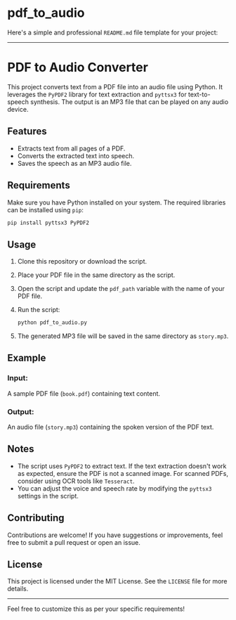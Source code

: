 # pdf_to_audio
Here's a simple and professional `README.md` file template for your project:

---

# PDF to Audio Converter

This project converts text from a PDF file into an audio file using Python. It leverages the `PyPDF2` library for text extraction and `pyttsx3` for text-to-speech synthesis. The output is an MP3 file that can be played on any audio device.

## Features

- Extracts text from all pages of a PDF.
- Converts the extracted text into speech.
- Saves the speech as an MP3 audio file.

## Requirements

Make sure you have Python installed on your system. The required libraries can be installed using `pip`:

```bash
pip install pyttsx3 PyPDF2
```

## Usage

1. Clone this repository or download the script.
2. Place your PDF file in the same directory as the script.
3. Open the script and update the `pdf_path` variable with the name of your PDF file.
4. Run the script:

   ```bash
   python pdf_to_audio.py
   ```

5. The generated MP3 file will be saved in the same directory as `story.mp3`.

## Example

### Input:
A sample PDF file (`book.pdf`) containing text content.

### Output:
An audio file (`story.mp3`) containing the spoken version of the PDF text.

## Notes

- The script uses `PyPDF2` to extract text. If the text extraction doesn't work as expected, ensure the PDF is not a scanned image. For scanned PDFs, consider using OCR tools like `Tesseract`.
- You can adjust the voice and speech rate by modifying the `pyttsx3` settings in the script.

## Contributing

Contributions are welcome! If you have suggestions or improvements, feel free to submit a pull request or open an issue.

## License

This project is licensed under the MIT License. See the `LICENSE` file for more details.

---

Feel free to customize this as per your specific requirements!
